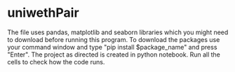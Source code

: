 # uniwethPair
The file uses pandas, matplotlib and seaborn libraries which you might need to download before running this program.
To download the packages use your command window and type "pip install $package_name" and press "Enter". The project as directed is created in python notebook.
Run all the cells to check how the code runs.
